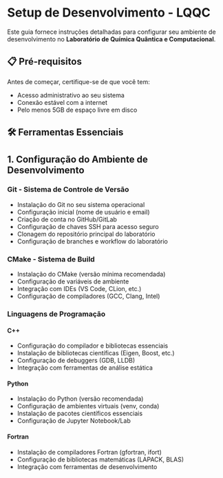 
# Setup de Desenvolvimento - LQQC

Este guia fornece instruções detalhadas para configurar seu ambiente de desenvolvimento no **Laboratório de Química Quântica e Computacional**.

## 📋 Pré-requisitos

Antes de começar, certifique-se de que você tem:

- Acesso administrativo ao seu sistema
- Conexão estável com a internet
- Pelo menos 5GB de espaço livre em disco

## 🛠️ Ferramentas Essenciais

## 1. Configuração do Ambiente de Desenvolvimento

### Git - Sistema de Controle de Versão

- Instalação do Git no seu sistema operacional
- Configuração inicial (nome de usuário e email)
- Criação de conta no GitHub/GitLab
- Configuração de chaves SSH para acesso seguro
- Clonagem do repositório principal do laboratório
- Configuração de branches e workflow do laboratório

### CMake - Sistema de Build

- Instalação do CMake (versão mínima recomendada)
- Configuração de variáveis de ambiente
- Integração com IDEs (VS Code, CLion, etc.)
- Configuração de compiladores (GCC, Clang, Intel)

### Linguagens de Programação

#### C++

- Configuração do compilador e bibliotecas essenciais
- Instalação de bibliotecas científicas (Eigen, Boost, etc.)
- Configuração de debuggers (GDB, LLDB)
- Integração com ferramentas de análise estática

#### Python

- Instalação do Python (versão recomendada)
- Configuração de ambientes virtuais (venv, conda)
- Instalação de pacotes científicos essenciais
- Configuração de Jupyter Notebook/Lab

#### Fortran

- Instalação de compiladores Fortran (gfortran, ifort)
- Configuração de bibliotecas matemáticas (LAPACK, BLAS)
- Integração com ferramentas de desenvolvimento
